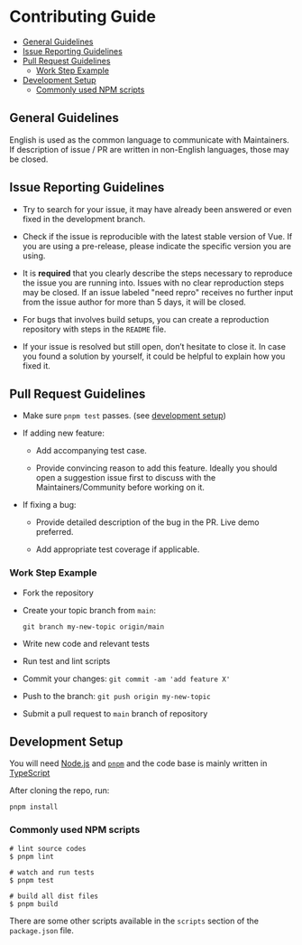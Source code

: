 # Contributing Guide

- [General Guidelines](#general-guidelines)
- [Issue Reporting Guidelines](#issue-reporting-guidelines)
- [Pull Request Guidelines](#pull-request-guidelines)
  - [Work Step Example](#work-step-example)
- [Development Setup](#development-setup)
  - [Commonly used NPM scripts](#commonly-used-npm-scripts)

## General Guidelines

English is used as the common language to communicate with Maintainers. If description of issue / PR are written in
non-English languages, those may be closed.

## Issue Reporting Guidelines

- Try to search for your issue, it may have already been answered or even fixed in the development branch.

- Check if the issue is reproducible with the latest stable version of Vue. If you are using a pre-release, please
  indicate the specific version you are using.

- It is **required** that you clearly describe the steps necessary to reproduce the issue you are running into. Issues with no clear reproduction steps may be closed. If an issue labeled "need repro" receives no further input from the issue author for more than 5 days, it will be closed.

- For bugs that involves build setups, you can create a reproduction repository with steps in the `README` file.

- If your issue is resolved but still open, don’t hesitate to close it. In case you found a solution by yourself, it could be helpful to explain how you fixed it.

## Pull Request Guidelines

- Make sure `pnpm test` passes. (see [development setup](#development-setup))

- If adding new feature:

  - Add accompanying test case.

  - Provide convincing reason to add this feature. Ideally you should open a suggestion issue first to discuss with the Maintainers/Community before working on it.

- If fixing a bug:
  - Provide detailed description of the bug in the PR. Live demo preferred.

  - Add appropriate test coverage if applicable.

### Work Step Example

- Fork the repository
- Create your topic branch from `main`:

  ```shell
  git branch my-new-topic origin/main
  ```

- Write new code and relevant tests
- Run test and lint scripts
- Commit your changes: `git commit -am 'add feature X'`
- Push to the branch: `git push origin my-new-topic`
- Submit a pull request to `main` branch of repository

## Development Setup

You will need [Node.js][#node] and [`pnpm`][#pnpm] and the code base is mainly written in [TypeScript][#ts]

After cloning the repo, run:

```shell
pnpm install
```

### Commonly used NPM scripts

```shell
# lint source codes
$ pnpm lint

# watch and run tests
$ pnpm test

# build all dist files
$ pnpm build
```

There are some other scripts available in the `scripts` section of the `package.json` file.

[#pnpm]: https://pnpm.io
[#node]: http://nodejs.org
[#ts]: https://www.typescriptlang.org
